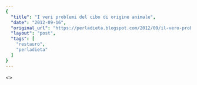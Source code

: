 ```yaml
---
{
  "title": "I veri problemi del cibo di origine animale",
  "date": "2012-09-16",
  "original_url": "https://perladieta.blogspot.com/2012/09/il-vero-problema-del-cibo-di-origine.html",
  "layout": "post",
  "tags": [
    "restauro",
    "perladieta"
  ]
}
---
```


<>
